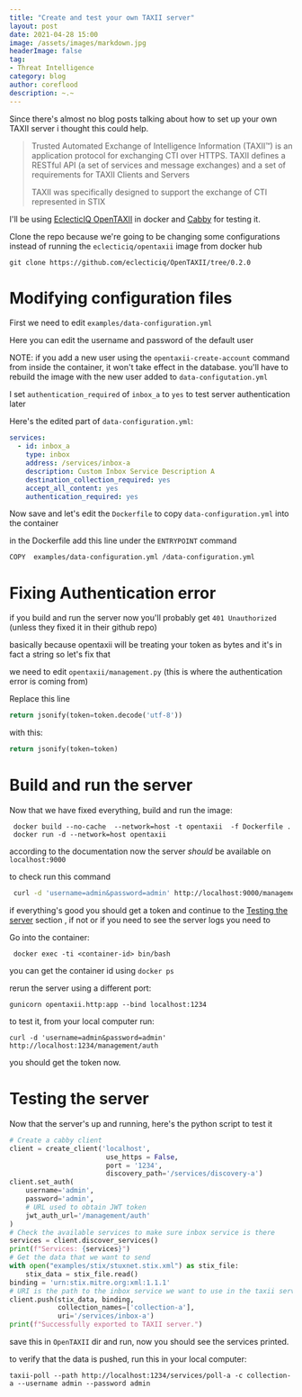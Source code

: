 ```yaml
---
title: "Create and test your own TAXII server"
layout: post
date: 2021-04-28 15:00
image: /assets/images/markdown.jpg
headerImage: false
tag:
- Threat Intelligence
category: blog
author: coreflood
description: ~.~
---
```


Since there's almost no blog posts talking about how to set up your own TAXII server i thought this could help.

> Trusted Automated Exchange of Intelligence Information (TAXII™) is an application protocol for exchanging CTI over HTTPS. ​TAXII defines a RESTful API (a set of services and message exchanges) and a set of requirements for TAXII Clients and Servers
> 
> TAXII was specifically designed to support the exchange of CTI represented in STIX

I'll be using [EclecticIQ OpenTAXII](https://github.com/eclecticiq/OpenTAXII) in docker and [Cabby](https://github.com/eclecticiq/cabby) for testing it.

Clone the repo because we're going to be changing some configurations instead of running the `eclecticiq/opentaxii` image from docker hub

`git clone https://github.com/eclecticiq/OpenTAXII/tree/0.2.0` 

# Modifying configuration files

First we need to edit `examples/data-configuration.yml`

Here you can edit the username and password of the default user

NOTE: if you add a new user using the `opentaxii-create-account` command from inside the container, it won't take effect in the database.
you'll have to rebuild the image with the new user added to `data-configutation.yml`

I set  `authentication_required` of `inbox_a` to `yes` to test server authentication later

Here's the edited part of `data-configuration.yml`:
```yaml
services:
  - id: inbox_a
    type: inbox
    address: /services/inbox-a
    description: Custom Inbox Service Description A
    destination_collection_required: yes
    accept_all_content: yes
    authentication_required: yes
```

Now save and let's edit the `Dockerfile` to copy `data-configuration.yml` into the container

in the Dockerfile add this line under the `ENTRYPOINT` command
```buildoutcfg
COPY  examples/data-configuration.yml /data-configuration.yml	
```

# Fixing Authentication error


if you build and run the server now you'll probably get  ```401 Unauthorized```  (unless they fixed it in their github repo)

basically because opentaxii will be treating your token as bytes and it's in fact a string
so let's fix that

we need to edit ```opentaxii/management.py``` (this is where the authentication error is coming from)

Replace this line

```python
return jsonify(token=token.decode('utf-8'))
```

with this:
```python
return jsonify(token=token)
```


# Build and run the server

Now that we have fixed everything, build and run the image:

```buildoutcfg
 docker build --no-cache  --network=host -t opentaxii  -f Dockerfile .
 docker run -d --network=host opentaxii
```

according to the documentation now the server *should* be available on `localhost:9000` 

to check run this command 
```bash
 curl -d 'username=admin&password=admin' http://localhost:9000/management/auth
```

if everything's good you should get a token and continue to the [Testing the server](#testing-the-server) section , if not or if you need to see the server logs you need to

Go into the container:

```buildoutcfg
 docker exec -ti <container-id> bin/bash
```

you can get the container id using ```docker ps```

rerun the server using a different port:
```
gunicorn opentaxii.http:app --bind localhost:1234
```
to test it, from your local computer run:

```buildoutcfg
curl -d 'username=admin&password=admin' http://localhost:1234/management/auth
```
you should get the token now.


# Testing the server

Now that the server's up and running, here's the python script to test it

```python
# Create a cabby client
client = create_client('localhost',
                        use_https = False,
                        port = '1234',
                        discovery_path='/services/discovery-a')
client.set_auth(
    username='admin',
    password='admin',
    # URL used to obtain JWT token
    jwt_auth_url='/management/auth'
)
# Check the available services to make sure inbox service is there
services = client.discover_services()
print(f"Services: {services}")
# Get the data that we want to send
with open("examples/stix/stuxnet.stix.xml") as stix_file:
    stix_data = stix_file.read()
binding = 'urn:stix.mitre.org:xml:1.1.1'
# URI is the path to the inbox service we want to use in the taxii server
client.push(stix_data, binding,
            collection_names=['collection-a'],
            uri='/services/inbox-a')
print(f"Successfully exported to TAXII server.")
```
save this in `OpenTAXII` dir and run, now you should see the services printed.

to verify that the data is pushed, run this in your local computer:

```taxii-poll --path http://localhost:1234/services/poll-a -c collection-a --username admin --password admin```












